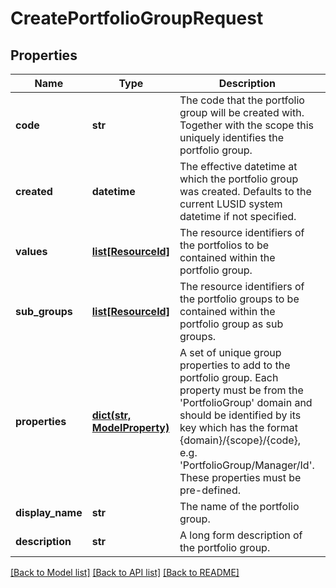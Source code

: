 # CreatePortfolioGroupRequest


## Properties
Name | Type | Description | Notes
------------ | ------------- | ------------- | -------------
**code** | **str** | The code that the portfolio group will be created with. Together with the scope this uniquely identifies the portfolio group. | 
**created** | **datetime** | The effective datetime at which the portfolio group was created. Defaults to the current LUSID system datetime if not specified. | [optional] 
**values** | [**list[ResourceId]**](ResourceId.md) | The resource identifiers of the portfolios to be contained within the portfolio group. | [optional] 
**sub_groups** | [**list[ResourceId]**](ResourceId.md) | The resource identifiers of the portfolio groups to be contained within the portfolio group as sub groups. | [optional] 
**properties** | [**dict(str, ModelProperty)**](ModelProperty.md) | A set of unique group properties to add to the portfolio group. Each property must be from the &#39;PortfolioGroup&#39; domain and should be identified by its key which has the format {domain}/{scope}/{code}, e.g. &#39;PortfolioGroup/Manager/Id&#39;. These properties must be pre-defined. | [optional] 
**display_name** | **str** | The name of the portfolio group. | 
**description** | **str** | A long form description of the portfolio group. | [optional] 

[[Back to Model list]](../README.md#documentation-for-models) [[Back to API list]](../README.md#documentation-for-api-endpoints) [[Back to README]](../README.md)


